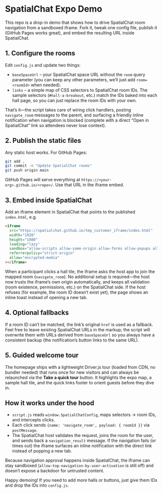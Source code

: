 # SpatialChat Expo Demo

This repo is a drop-in demo that shows how to drive SpatialChat room navigation from a sandboxed iframe. Fork it, tweak one config file, publish it (GitHub Pages works great), and embed the resulting URL inside SpatialChat.

## 1. Configure the rooms

Edit `config.js` and update two things:

- `baseSpaceUrl` – your SpatialChat space URL without the `room` query parameter (you can keep any other parameters, we’ll just add `room=<roomId>` when needed).
- `links` – a simple map of CSS selectors to SpatialChat room IDs. The sample selectors (`#hall-a-breakout`, etc.) match the IDs baked into each hall page, so you can just replace the room IDs with your own.

That’s it—the script takes care of wiring click handlers, posting `navigate_room` messages to the parent, and surfacing a friendly inline notification when navigation is blocked (complete with a direct “Open in SpatialChat” link so attendees never lose context).

## 2. Publish the static files

Any static host works. For GitHub Pages:

```bash
git add .
git commit -m "Update SpatialChat rooms"
git push origin main
```

GitHub Pages will serve everything at `https://<your-org>.github.io/<repo>/`. Use that URL in the iframe embed.

## 3. Embed inside SpatialChat

Add an iframe element in SpatialChat that points to the published `index.html`, e.g.

```html
<iframe
  src="https://spatialchat.github.io/tmp_customer_iframe/index.html"
  width="1920"
  height="1080"
  loading="lazy"
  sandbox="allow-scripts allow-same-origin allow-forms allow-popups allow-presentation allow-modals allow-downloads"
  referrerpolicy="strict-origin"
  allow="encrypted-media"
></iframe>
```

When a participant clicks a hall tile, the iframe asks the host app to join the mapped room (`navigate_room`). No additional setup is required—the host now trusts the iframe’s own origin automatically, and keeps all validation (room existence, permissions, etc.) on the SpatialChat side. If the host refuses (for example, the room ID doesn’t exist yet), the page shows an inline toast instead of opening a new tab.

## 4. Optional fallbacks

If a room ID can’t be matched, the link’s original `href` is used as a fallback. Feel free to leave existing SpatialChat URLs in the markup; the script will overwrite them with URLs derived from `baseSpaceUrl` so you always have a consistent backup (the notification’s button links to the same URL).

## 5. Guided welcome tour

The homepage ships with a lightweight Driver.js tour (loaded from CDN, no bundler needed) that runs once for new visitors and can always be relaunched via the **Take a quick tour** button. It highlights the expo map, a sample hall tile, and the quick links footer to orient guests before they dive in.

## How it works under the hood

- `script.js` reads `window.SpatialChatConfig`, maps selectors → room IDs, and intercepts clicks.
- Each click sends `{name: 'navigate_room', payload: { roomId }}` via `postMessage`.
- The SpatialChat host validates the request, joins the room for the user, and sends back a `navigation_result` message. If the navigation fails (or times out) the iframe surfaces an inline notification with the direct link instead of popping a new tab.

Because navigation approval happens inside SpatialChat, the iframe can stay sandboxed (`allow-top-navigation-by-user-activation` is still off) and doesn’t expose a backdoor for untrusted content.

Happy demoing! If you need to add more halls or buttons, just give them IDs and drop the IDs into `config.js`.
